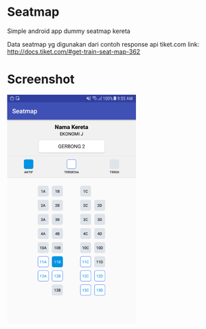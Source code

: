 # Seatmap
Simple android app dummy seatmap kereta

Data seatmap yg digunakan dari contoh response api tiket.com 
link: http://docs.tiket.com/#get-train-seat-map-362

# Screenshot
<img src="https://github.com/robycohen/seatmap/blob/master/Screenshot.png" width="300">

